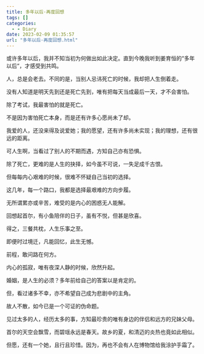 ```yaml
---
title: 多年以后·再度回想
tags: []
categories:
  - - Diary
date: 2023-02-09 01:35:57
url: "多年以后·再度回想.html"
---
```


或许多年以后，我并不知当初为何做出如此决定。直到今晚我听到姜育恒的“多年以后”，才感受到共鸣。

人，总是会老去。不同的是，当别人忌讳死亡的时候，我却把人生倒着走。

没有人知道是明天先到还是死亡先到，唯有把每天当成最后一天，才不会害怕。

除了考试，我最害怕的就是死亡。

不是因为害怕死亡本身，而是还有许多心愿尚未了却。

我爱的人，还没来得及说爱她；我的愿望，还有许多尚未实现；我的理想，还有很远的距离。

可人生啊，当看过了别人的不期而遇，方知自己亦有恐惧。

除了死亡，更难的是人生的抉择，如今虽不可说，一失足成千古恨。

但每每内心艰难的时候，很难不怀疑自己当初的选择。

这几年，每一个路口，我都是选择最艰难的方向步履。

无所谓累亦或辛苦，难受的是内心的困惑无人能解。

回想起首尔，有小鱼陪伴的日子，虽有不悦，但甚是欣喜。

得之，三餐共枕，人生乐事之至。

即便时过境迁，凡能回忆，此生无憾。

前程，敢问路在何方。

内心的孤寂，唯有夜深人静的时候，欣然升起。

婚姻，是人生的必须？多年前给自己的答案以是肯定的。

但，看过诸多不幸，亦不希望自己成为悲剧中的主角。

故人不散，如今已是一个可证的伪命题。

见过太多的人，经历太多的事，方知最珍贵的唯有身边的伴侣和远方的兄妹父母。

首尔的天空会飘雪，而碧瑶永远是春天。故乡的夏，和清迈的炎热也竟如此相似。

但愿，还有一个她，且行且珍惜。因为，再也不会有人在博物馆给我涂护手霜了。
